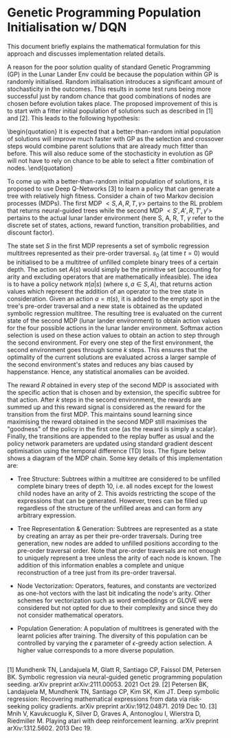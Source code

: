 # Genetic Programming Population Initialisation w/ DQN

This document briefly explains the mathematical formulation for this approach and discusses implementation related details.

A reason for the poor solution quality of standard Genetic Programming (GP) in the Lunar Lander Env could be because the population within GP is randomly initialised. Random initialisation introduces a significant amount of stochasticity in the outcomes. This results in some test runs being more successful just by random chance that good combinations of nodes are chosen before evolution takes place. The proposed improvement of this is to start with a fitter initial population of solutions such as described in [1] and [2]. This leads to the following hypothesis: 

\begin{quotation}
It is expected that a better-than-random initial population of solutions will improve much faster with GP as the selection and crossover steps would combine parent solutions that are already much fitter than before. This will also reduce some of the stochasticity in evolution as GP will not have to rely on chance to be able to select a fitter combination of nodes. 
\end{quotation}

To come up with a better-than-random initial population of solutions, it is proposed to use Deep Q-Networks [3] to learn a policy that can generate a tree with relatively high fitness. Consider a chain of two Markov decision processes (MDPs). The first MDP $`<S, A, R, T, \gamma>`$ pertains to the RL problem that returns neural-guided trees while the second MDP $`<S', A', R, T', \gamma'>`$ pertains to the actual lunar lander environment (here S, A, R, T, $\gamma$ refer to the discrete set of states, actions, reward function, transition probabilities, and discount factor).

The state set $S$ in the first MDP represents a set of symbolic regression multitrees represented as their pre-order traversal. $s_0$ (at time $t=0$) would be initialised to be a multitree of unfilled complete binary trees of a certain depth. The action set $A(s)$ would simply be the primitive set (accounting for arity and excluding operators that are mathematically infeasible). The idea is to have a policy network $\pi(a | s)$ (where $s,a \in S,A$), that returns action values which represent the addition of an operator to the tree state in consideration. Given an action $a = \pi(s)$, it is added to the empty spot in the tree's pre-order traversal and a new state is obtained as the updated symbolic regression multitree. The resulting tree is evaluated on the current state of the second MDP (lunar lander environment) to obtain action values for the four possible actions in the lunar lander environment. Softmax action selection is used on these action values to obtain an action to step through the second environment. For every one step of the first environment, the second environment goes through some $k$ steps. This ensures that the optimality of the current solutions are evaluated across a larger sample of the second environment's states and reduces any bias caused by happenstance. Hence, any statistical anomalies can be avoided.

The reward $R$ obtained in every step of the second MDP is associated with the specific action that is chosen and by extension, the specific subtree for that action. After $k$ steps in the second environment, the rewards are summed up and this reward signal is considered as the reward for the transition from the first MDP. This maintains sound learning since maximising the reward obtained in the second MDP still maximises the "goodness" of the policy in the first one (as the reward is simply a scalar). Finally, the transitions are appended to the replay buffer as usual and the policy network parameters are updated using standard gradient descent optimisation using the temporal difference (TD) loss. The figure below shows a diagram of the MDP chain. Some key details of this implementation are:

- Tree Structure: Subtrees within a multitree are considered to be unfilled complete binary trees of depth 10, i.e. all nodes except for the lowest child nodes have an arity of 2. This avoids restricting the scope of the expressions that can be generated. However, trees can be filled up regardless of the structure of the unfilled areas and can form any arbitrary expression.

- Tree Representation \& Generation: Subtrees are represented as a state by creating an array as per their pre-order traversals. During tree generation, new nodes are added to unfilled positions according to the pre-order traversal order. Note that pre-order traversals are not enough to uniquely represent a tree unless the arity of each node is known. The addition of this information enables a complete and unique reconstruction of a tree just from its pre-order traversal.

- Node Vectorization: Operators, features, and constants are vectorized as one-hot vectors with the last bit indicating the node's arity. Other schemes for vectorization such as word embeddings or GLOVE were considered but not opted for due to their complexity and since they do not consider mathematical operators. 

- Population Generation: A population of multitrees is generated with the learnt policies after training. The diversity of this population can be controlled by varying the $\epsilon$ parameter of $\epsilon$-greedy action selection. A higher value corresponds to a more diverse population.


![]()


[1] Mundhenk TN, Landajuela M, Glatt R, Santiago CP, Faissol DM, Petersen BK. Symbolic regression via neural-guided genetic programming population seeding. arXiv preprint arXiv:2111.00053. 2021 Oct 29.
[2] Petersen BK, Landajuela M, Mundhenk TN, Santiago CP, Kim SK, Kim JT. Deep symbolic regression: Recovering mathematical expressions from data via risk-seeking policy gradients. arXiv preprint arXiv:1912.04871. 2019 Dec 10.
[3] Mnih V, Kavukcuoglu K, Silver D, Graves A, Antonoglou I, Wierstra D, Riedmiller M. Playing atari with deep reinforcement learning. arXiv preprint arXiv:1312.5602. 2013 Dec 19.
